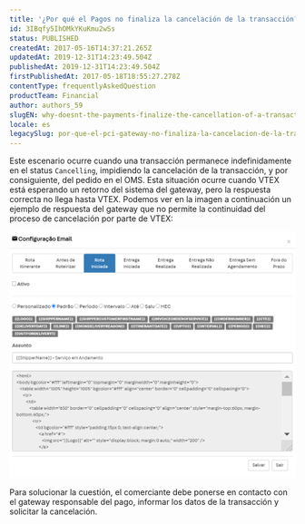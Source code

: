 ```yaml
---
title: '¿Por qué el Pagos no finaliza la cancelación de la transacción?'
id: 3IBqfy5IhOMkYKuKmu2wSs
status: PUBLISHED
createdAt: 2017-05-16T14:37:21.265Z
updatedAt: 2019-12-31T14:23:49.504Z
publishedAt: 2019-12-31T14:23:49.504Z
firstPublishedAt: 2017-05-18T18:55:27.278Z
contentType: frequentlyAskedQuestion
productTeam: Financial
author: authors_59
slugEN: why-doesnt-the-payments-finalize-the-cancellation-of-a-transaction
locale: es
legacySlug: por-que-el-pci-gateway-no-finaliza-la-cancelacion-de-la-transaccion
---
```


Este escenario ocurre cuando una transacción permanece indefinidamente en el status `Cancelling`, impidiendo la cancelación de la transacción, y por consiguiente, del pedido en el OMS. Esta situación ocurre cuando VTEX está esperando un retorno del sistema del gateway, pero la respuesta correcta no llega hasta VTEX. Podemos ver en la imagen a continuación un ejemplo de respuesta del gateway que no permite la continuidad del proceso de cancelación por parte de VTEX:

![resposta-inadequada-pci-gateway](https://raw.githubusercontent.com/vtexdocs/help-center-content/refs/heads/main/_1.png)

Para solucionar la cuestión, el comerciante debe ponerse en contacto con el gateway responsable del pago, informar los datos de la transacción y solicitar la cancelación.
